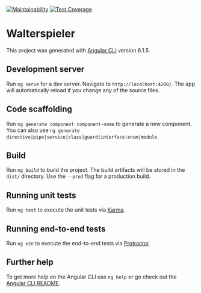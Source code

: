 [![Maintainability](https://api.codeclimate.com/v1/badges/cfb16812818c1a4334d6/maintainability)](https://codeclimate.com/github/walterspieler/walterspieler.com/maintainability)
[![Test Coverage](https://api.codeclimate.com/v1/badges/cfb16812818c1a4334d6/test_coverage)](https://codeclimate.com/github/walterspieler/walterspieler.com/test_coverage)


# Walterspieler

This project was generated with [Angular CLI](https://github.com/angular/angular-cli) version 6.1.5.

## Development server

Run `ng serve` for a dev server. Navigate to `http://localhost:4200/`. The app will automatically reload if you change any of the source files.

## Code scaffolding

Run `ng generate component component-name` to generate a new component. You can also use `ng generate directive|pipe|service|class|guard|interface|enum|module`.

## Build

Run `ng build` to build the project. The build artifacts will be stored in the `dist/` directory. Use the `--prod` flag for a production build.

## Running unit tests

Run `ng test` to execute the unit tests via [Karma](https://karma-runner.github.io).

## Running end-to-end tests

Run `ng e2e` to execute the end-to-end tests via [Protractor](http://www.protractortest.org/).

## Further help

To get more help on the Angular CLI use `ng help` or go check out the [Angular CLI README](https://github.com/angular/angular-cli/blob/master/README.md).
